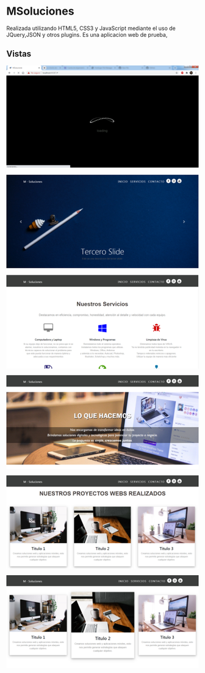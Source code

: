 # MSoluciones
Realizada utilizando HTML5, CSS3 y JavaScript mediante el uso de JQuery,JSON y otros plugins.
Es una aplicacion web de prueba, 

## Vistas
 ![Web](Vistas/6.PNG)
 
 
 ![Web](Vistas/1.PNG)


 ![Web](Vistas/2.PNG)


 ![Web](Vistas/3.PNG)
 
 
 ![Web](Vistas/4.PNG)
 
 
  ![Web](Vistas/5.PNG)
  

